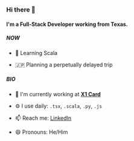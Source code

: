 ### Hi there 👋

#### I'm a Full-Stack Developer working from Texas.

##### NOW
- 🧠 Learning Scala

- 🇯🇵 Planning a perpetually delayed trip

##### BIO

- 🏢 I'm currently working at [**X1 Card**](https://x1.co/)

- ⚙️ I use daily: `.tsx`, `.scala`, `.py`, `.js`

- 📫 Reach me: [LinkedIn](https://www.linkedin.com/in/szhangdev/)

- 😄 Pronouns: He/Him
